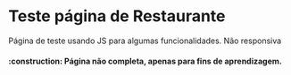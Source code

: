 # Teste página de Restaurante

<p>Página de teste usando JS para algumas funcionalidades. Não responsiva</p>
<h4>:construction: Página não completa, apenas para fins de aprendizagem.</h4>
